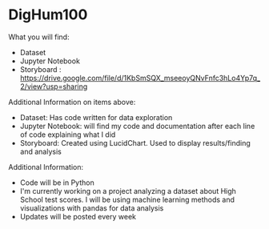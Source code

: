 # DigHum100

What you will find:
- Dataset
- Jupyter Notebook 
- Storyboard :  https://drive.google.com/file/d/1KbSmSQX_mseeoyQNvFnfc3hLo4Yp7q_2/view?usp=sharing

Additional Information on items above:
- Dataset: Has code written for data exploration
- Jupyter Notebook: will find my code and documentation after each line of code explaining what I did
- Storyboard: Created using LucidChart. Used to display results/finding and analysis

Additional Information:
- Code will be in Python
- I'm currently working on a project analyzing a dataset about High School test scores. I will be using machine learning methods and visualizations with pandas for data analysis
- Updates will be posted every week




